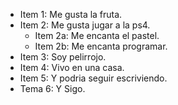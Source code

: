 * Item 1: Me gusta la fruta.
* Item 2: Me gusta jugar a la ps4.
  * Item 2a: Me encanta el pastel.
  * Item 2b: Me encanta programar.
* Item 3: Soy pelirrojo.
* Item 4: Vivo en una casa.
* Item 5: Y podria seguir escriviendo.
*  Tema 6: Y Sigo.
